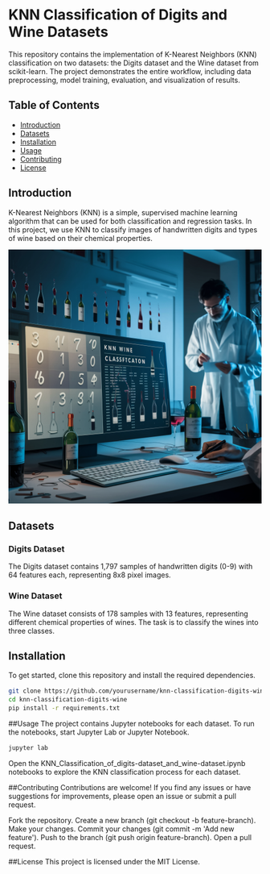 # KNN Classification of Digits and Wine Datasets

This repository contains the implementation of K-Nearest Neighbors (KNN) classification on two datasets: the Digits dataset and the Wine dataset from scikit-learn. The project demonstrates the entire workflow, including data preprocessing, model training, evaluation, and visualization of results.

## Table of Contents

- [Introduction](#introduction)
- [Datasets](#datasets)
- [Installation](#installation)
- [Usage](#usage)
- [Contributing](#contributing)
- [License](#license)

## Introduction

K-Nearest Neighbors (KNN) is a simple, supervised machine learning algorithm that can be used for both classification and regression tasks. In this project, we use KNN to classify images of handwritten digits and types of wine based on their chemical properties.

![KNN Classification](img/Thumbnail.jpeg)

## Datasets

### Digits Dataset

The Digits dataset contains 1,797 samples of handwritten digits (0-9) with 64 features each, representing 8x8 pixel images.

### Wine Dataset

The Wine dataset consists of 178 samples with 13 features, representing different chemical properties of wines. The task is to classify the wines into three classes.

## Installation

To get started, clone this repository and install the required dependencies.

```bash
git clone https://github.com/yourusername/knn-classification-digits-wine.git
cd knn-classification-digits-wine
pip install -r requirements.txt
```

##Usage
The project contains Jupyter notebooks for each dataset. To run the notebooks, start Jupyter Lab or Jupyter Notebook.

```bash 
jupyter lab
```
Open the KNN_Classification_of_digits-dataset_and_wine-dataset.ipynb notebooks to explore the KNN classification process for each dataset.

##Contributing
Contributions are welcome! If you find any issues or have suggestions for improvements, please open an issue or submit a pull request.

Fork the repository.
Create a new branch (git checkout -b feature-branch).
Make your changes.
Commit your changes (git commit -m 'Add new feature').
Push to the branch (git push origin feature-branch).
Open a pull request.

##License
This project is licensed under the MIT License.
